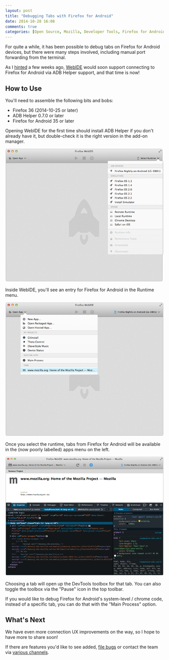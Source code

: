 ```yaml
---
layout: post
title: "Debugging Tabs with Firefox for Android"
date: 2014-10-28 16:08
comments: true
categories: [Open Source, Mozilla, Developer Tools, Firefox for Android]
---
```


For quite a while, it has been possible to debug tabs on Firefox for Android
devices, but there were many steps involved, including manual port forwarding
from the terminal.

As I [hinted][hint] a few weeks ago, [WebIDE][1] would soon support connecting
to Firefox for Android via ADB Helper support, and that time is now!

## How to Use

You'll need to assemble the following bits and bobs:

* Firefox 36 (2014-10-25 or later)
* ADB Helper 0.7.0 or later
* Firefox for Android 35 or later

Opening WebIDE for the first time should install ADB Helper if you don't already
have it, but double-check it is the right version in the add-on manager.

![Firefox for Android runtime appears][fennec-usb-runtime]

Inside WebIDE, you'll see an entry for Firefox for Android in the Runtime menu.

![Firefox for Android tab list][fennec-tab-list]

Once you select the runtime, tabs from Firefox for Android will be available in
the (now poorly labelled) apps menu on the left.

![Inspecting a tab in WebIDE][fennec-tab-toolbox]

Choosing a tab will open up the DevTools toolbox for that tab.  You can also
toggle the toolbox via the "Pause" icon in the top toolbar.

If you would like to debug Firefox for Android's system-level / chrome code,
instead of a specific tab, you can do that with the "Main Process" option.

## What's Next

We have even more connection UX improvements on the way, so I hope to have more
to share soon!

If there are features you'd like to see added, [file bugs][bugs] or contact the
team via [various channels][involved].

[1]: https://developer.mozilla.org/docs/Tools/WebIDE
[hint]: /blog/2014/10/14/debug-fxos-tabs/
[3]: https://bugzilla.mozilla.org/show_bug.cgi?id=975084
[bugs]: https://bugzilla.mozilla.org/enter_bug.cgi?product=Firefox&component=Developer%20Tools%3A%20WebIDE
[involved]: https://wiki.mozilla.org/DevTools/GetInvolved#Communication
[fennec-usb-runtime]: /images/posts/fennec-usb-runtime.png
[fennec-tab-list]: /images/posts/fennec-tab-list.png
[fennec-tab-toolbox]: /images/posts/fennec-tab-toolbox.png
